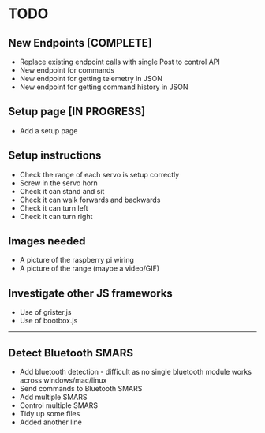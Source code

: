 # TODO

## New Endpoints [COMPLETE]

- Replace existing endpoint calls with single Post to control API
- New endpoint for commands
- New endpoint for getting telemetry in JSON
- New endpoint for getting command history in JSON

## Setup page [IN PROGRESS]

- Add a setup page

## Setup instructions

- Check the range of each servo is setup correctly
- Screw in the servo horn
- Check it can stand and sit
- Check it can walk forwards and backwards
- Check it can turn left
- Check it can turn right

## Images needed

- A picture of the raspberry pi wiring
- A picture of the range (maybe a video/GIF)

## Investigate other JS frameworks

- Use of grister.js
- Use of bootbox.js

---

## Detect Bluetooth SMARS

- Add bluetooth detection - difficult as no single bluetooth module works across windows/mac/linux
- Send commands to Bluetooth SMARS
- Add multiple SMARS
- Control multiple SMARS
- Tidy up some files
- Added another line

